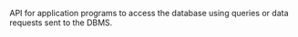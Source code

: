 API for application programs to access the database using queries or data requests sent to the DBMS.
